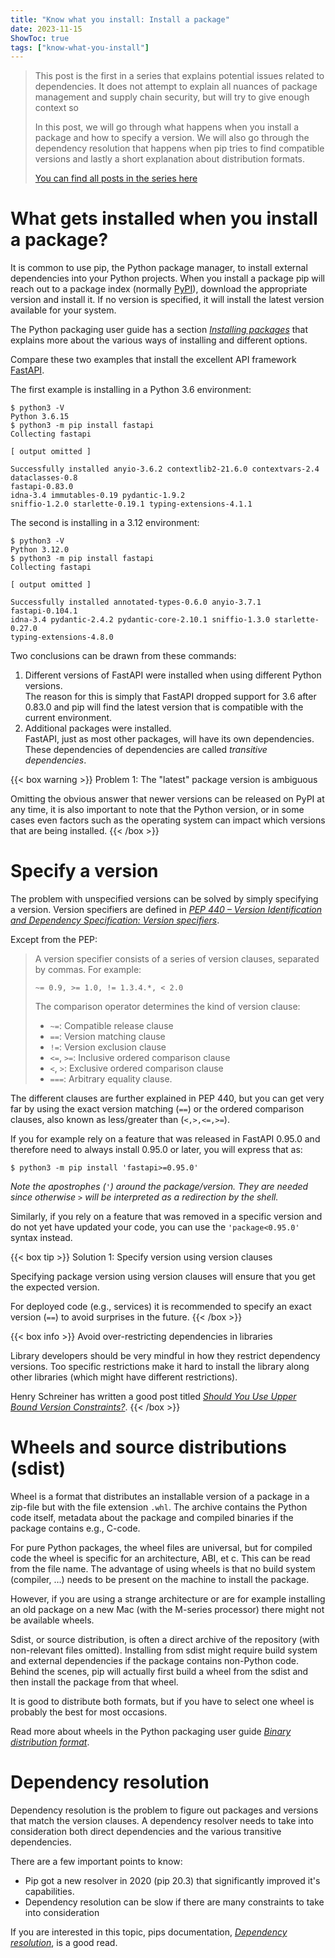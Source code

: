 ```yaml
---
title: "Know what you install: Install a package"
date: 2023-11-15
ShowToc: true
tags: ["know-what-you-install"]
---
```


> This post is the first in a series that explains potential issues related to
> dependencies. It does not attempt to explain all nuances of package
> management and supply chain security, but will try to give enough context so
> 
> In this post, we will go through what happens when you install a package and
> how to specify a version. We will also go through the dependency resolution
> that happens when pip tries to find compatible versions and lastly a short
> explanation about distribution formats.
> 
> [You can find all posts in the series here](/tags/know-what-you-install/)

# What gets installed when you install a package?

It is common to use pip, the Python package manager, to install external
dependencies into your Python projects. When you install a package pip will
reach out to a package index (normally [PyPI]), download the appropriate
version and install it. If no version is specified, it will install the latest
version available for your system.

The Python packaging user guide has a section _[Installing packages]_ that
explains more about the various ways of installing and different options.

Compare these two examples that install the excellent API framework [FastAPI].

The first example is installing in a Python 3.6 environment:

```shell {linenos=false,hl_lines=[10]}
$ python3 -V
Python 3.6.15
$ python3 -m pip install fastapi
Collecting fastapi

[ output omitted ]

Successfully installed anyio-3.6.2 contextlib2-21.6.0 contextvars-2.4
dataclasses-0.8
fastapi-0.83.0
idna-3.4 immutables-0.19 pydantic-1.9.2
sniffio-1.2.0 starlette-0.19.1 typing-extensions-4.1.1
```

The second is installing in a 3.12 environment:

```shell {linenos=false,hl_lines=[9]}
$ python3 -V
Python 3.12.0
$ python3 -m pip install fastapi
Collecting fastapi

[ output omitted ]

Successfully installed annotated-types-0.6.0 anyio-3.7.1
fastapi-0.104.1
idna-3.4 pydantic-2.4.2 pydantic-core-2.10.1 sniffio-1.3.0 starlette-0.27.0
typing-extensions-4.8.0
```

Two conclusions can be drawn from these commands:

1. Different versions of FastAPI were installed when using different Python
   versions.  
   The reason for this is simply that FastAPI dropped support for 3.6 after
   0.83.0 and pip will find the latest version that is compatible with the
   current environment.
2. Additional packages were installed.  
   FastAPI, just as most other packages, will have its own dependencies. These
   dependencies of dependencies are called _transitive dependencies_.

{{< box warning >}}
Problem 1: The "latest" package version is ambiguous

Omitting the obvious answer that newer versions can be released on PyPI at any
time, it is also important to note that the Python version, or in some cases
even factors such as the operating system can impact which versions that are
being installed.
{{< /box >}}

[FastAPI]: https://fastapi.tiangolo.com/

# Specify a version

The problem with unspecified versions can be solved by simply specifying a
version. Version specifiers are defined in _[PEP 440 – Version Identification
and Dependency Specification: Version specifiers][440VS]_.

Except from the PEP:

> A version specifier consists of a series of version clauses, separated by
> commas. For example:
> 
> ```
> ~= 0.9, >= 1.0, != 1.3.4.*, < 2.0
> ```
>
> The comparison operator determines the kind of version clause:
>
> - `~=`: Compatible release clause
> - `==`: Version matching clause
> - `!=`: Version exclusion clause
> - `<=`, `>=`: Inclusive ordered comparison clause
> - `<`, `>`: Exclusive ordered comparison clause
> - `===`: Arbitrary equality clause.

The different clauses are further explained in PEP 440, but you can get very
far by using the exact version matching (`==`) or the ordered comparison
clauses, also known as less/greater than (`<,>,<=,>=`).

If you for example rely on a feature that was released in FastAPI 0.95.0 and
therefore need to always install 0.95.0 or later, you will express that as:

```shell {linenos=false}
$ python3 -m pip install 'fastapi>=0.95.0'
```

_Note the apostrophes (`'`) around the package/version. They are needed since
otherwise `>` will be interpreted as a redirection by the shell._

Similarly, if you rely on a feature that was removed in a specific version and
do not yet have updated your code, you can use the `'package<0.95.0'` syntax
instead.

{{< box tip >}}
Solution 1: Specify version using version clauses

Specifying package version using version clauses will ensure that you get the
expected version.

For deployed code (e.g., services) it is recommended to specify an exact
version (`==`) to avoid surprises in the future.
{{< /box >}}

{{< box info >}}
Avoid over-restricting dependencies in libraries

Library developers should be very mindful in how they restrict dependency
versions. Too specific restrictions make it hard to install the library along
other libraries (which might have different restrictions).

Henry Schreiner has written a good post titled _[Should You Use Upper Bound
Version Constraints?](https://iscinumpy.dev/post/bound-version-constraints)_.
{{< /box >}}

# Wheels and source distributions (sdist)

Wheel is a format that distributes an installable version of a package in a
zip-file but with the file extension `.whl`. The archive contains the Python
code itself, metadata about the package and compiled binaries if the package
contains e.g., C-code.

For pure Python packages, the wheel files are universal, but for compiled code
the wheel is specific for an architecture, ABI, et c. This can be read from the
file name. The advantage of using wheels is that no build system (compiler, …)
needs to be present on the machine to install the package.

However, if you are using a strange architecture or are for example installing
an old package on a new Mac (with the M-series processor) there might not be
available wheels.

Sdist, or source distribution, is often a direct archive of the repository
(with non-relevant files omitted). Installing from sdist might require build
system and external dependencies if the package contains non-Python code.
Behind the scenes, pip will actually first build a wheel from the sdist and
then install the package from that wheel.

It is good to distribute both formats, but if you have to select one wheel is
probably the best for most occasions.

Read more about wheels in the Python packaging user guide _[Binary distribution
format]_.

# Dependency resolution

Dependency resolution is the problem to figure out packages and versions that
match the version clauses. A dependency resolver needs to take into
consideration both direct dependencies and the various transitive dependencies.

There are a few important points to know:

- Pip got a new resolver in 2020 (pip 20.3) that significantly improved it's
  capabilities.
- Dependency resolution can be slow if there are many constraints to take into
  consideration

If you are interested in this topic, pips documentation, _[Dependency
resolution]_, is a good read.

[440VS]: https://peps.python.org/pep-0440/#version-specifiers
[PyPI]: https://pypi.org
[Installing packages]: https://packaging.python.org/en/latest/tutorials/installing-packages/
[Dependency resolution]: https://pip.pypa.io/en/stable/topics/dependency-resolution/
[Binary distribution format]: https://packaging.python.org/en/latest/specifications/binary-distribution-format/#binary-distribution-format
